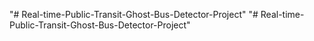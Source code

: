 "# Real-time-Public-Transit-Ghost-Bus-Detector-Project" 
"# Real-time-Public-Transit-Ghost-Bus-Detector-Project" 

